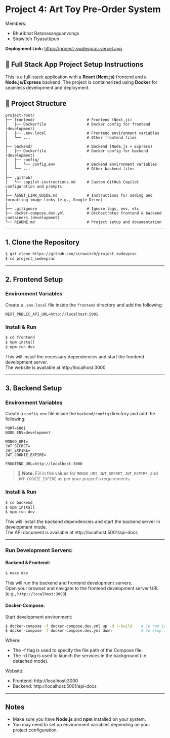 # Project 4: Art Toy Pre-Order System

Members:
- Bhuribhat Ratanasanguanvongs
- Sirawitch Tiyasuttipun

__Deployment Link:__ https://project-swdevprac.vercel.app

## 🚀 Full Stack App Project Setup Instructions

This is a full-stack application with a **React (Next.js)** frontend and a **Node.js/Express** backend. The project is containerized using **Docker** for seamless development and deployment.

## 📁 Project Structure

```
project-root/
├── frontend/                       # Frontend (Next.js)
│   ├── Dockerfile                  # Docker config for frontend (development)
│   ├── .env.local                  # Frontend environment variables
│   └── ...                         # Other frontend files
│
├── backend/                        # Backend (Node.js + Express)
│   ├── Dockerfile                  # Docker config for backend (development)
│   ├── config/
│   │   └── config.env              # Backend environment variables
│   └── ...                         # Other backend files
│
├── .github/
│   └── copilot-instructions.md     # Custom GitHub Copilot configuration and prompts
│
├── ASSET_LINK_GUIDE.md             # Instructions for adding and formatting image links (e.g., Google Drive)
│
├── .gitignore                      # Ignore logs, env, etc.
├── docker-compose.dev.yml          # Orchestrates frontend & backend containers (development)
└── README.md                       # Project setup and documentation
```

---

## 1. Clone the Repository

```bash
$ git clone https://github.com/sirawitch/project_swdevprac
$ cd project_swdevprac
```

---

## 2. Frontend Setup

### Environment Variables

Create a `.env.local` file inside the `frontend` directory and add the following:

```env
NEXT_PUBLIC_API_URL=http://localhost:5001
```

### Install & Run

```bash
$ cd frontend
$ npm install
$ npm run dev
```

This will install the necessary dependencies and start the frontend development server.  
The website is available at http://localhost:3000

---

## 3. Backend Setup

### Environment Variables

Create a `config.env` file inside the `backend/config` directory and add the following:

```env
PORT=5001
NODE_ENV=development

MONGO_URI=
JWT_SECRET=
JWT_EXPIRE=
JWT_COOKIE_EXPIRE=

FRONTEND_URL=http://localhost:3000
```

> 🔐 __Note:__ Fill in the values for `MONGO_URI`, `JWT_SECRET`, `JWT_EXPIRE`, and `JWT_COOKIE_EXPIRE` as per your project's requirements.

### Install & Run

```bash
$ cd backend
$ npm install
$ npm run dev
```

This will install the backend dependencies and start the backend server in development mode.  
The API document is available at http://localhost:5001/api-docs

---

### Run Development Servers:

#### **Backend & Frontend:**

```bash
$ make dev
```

This will run the backend and frontend development servers.    
Open your browser and navigate to the frontend development server URL (e.g., `http://localhost:3000`).

#### **Docker-Compose:**

Start development environment:

```bash
$ docker-compose -f docker-compose.dev.yml up -d --build    # To run in background (detached mode)
$ docker-compose -f docker-compose.dev.yml down             # To stop the process
```

Where:
- The -f flag is used to specify the file path of the Compose file.
- The -d flag is used to launch the services in the background (i.e. detached mode).

Website:
- Frontend: http://localhost:3000
- Backend: http://localhost:5001/api-docs

---

## Notes

- Make sure you have **Node.js** and **npm** installed on your system.
- You may need to set up environment variables depending on your project configuration.